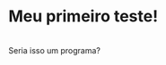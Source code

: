 <meta charset="UTF-8">

<h1>Meu primeiro teste!</h1>
<br>
Seria isso um programa? 

<script>

alert ("Isso sim é um programa!");

</script>
